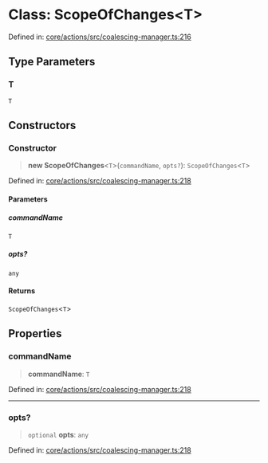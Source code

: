 # Class: ScopeOfChanges\<T\>

Defined in: [core/actions/src/coalescing-manager.ts:216](https://github.com/LaWebcapsule/orbits/blob/926d7670e86e6f73526a4a346bafd3821a9bbf94/core/actions/src/coalescing-manager.ts#L216)

## Type Parameters

### T

`T`

## Constructors

### Constructor

> **new ScopeOfChanges**\<`T`\>(`commandName`, `opts?`): `ScopeOfChanges`\<`T`\>

Defined in: [core/actions/src/coalescing-manager.ts:218](https://github.com/LaWebcapsule/orbits/blob/926d7670e86e6f73526a4a346bafd3821a9bbf94/core/actions/src/coalescing-manager.ts#L218)

#### Parameters

##### commandName

`T`

##### opts?

`any`

#### Returns

`ScopeOfChanges`\<`T`\>

## Properties

### commandName

> **commandName**: `T`

Defined in: [core/actions/src/coalescing-manager.ts:218](https://github.com/LaWebcapsule/orbits/blob/926d7670e86e6f73526a4a346bafd3821a9bbf94/core/actions/src/coalescing-manager.ts#L218)

***

### opts?

> `optional` **opts**: `any`

Defined in: [core/actions/src/coalescing-manager.ts:218](https://github.com/LaWebcapsule/orbits/blob/926d7670e86e6f73526a4a346bafd3821a9bbf94/core/actions/src/coalescing-manager.ts#L218)
